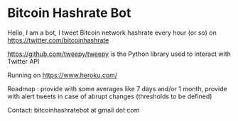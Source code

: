 # Bitcoin Hashrate Bot

Hello, I am a bot, I tweet Bitcoin network hashrate every hour (or so) on  https://twitter.com/bitcoinhashrate

https://github.com/tweepy/tweepy is the Python library used to interact with Twitter API

Running on https://www.heroku.com/


Roadmap : provide with some averages like 7 days and/or 1 month, provide with alert tweets in case of abrupt changes (thresholds to be defined) 


Contact: bitcoinhashratebot at gmail dot com
